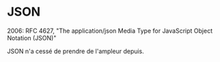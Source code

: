<!SLIDE>

# JSON

2006: RFC 4627, "The application/json Media Type for JavaScript Object Notation
(JSON)"

JSON n'a cessé de prendre de l'ampleur depuis.
